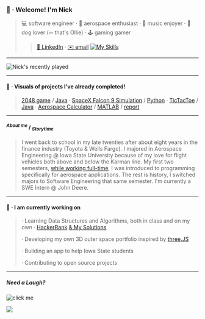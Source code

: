 ### 👋 · Welcome! I'm Nick
>💻 software engineer · 🚀 aerospace enthusiast · 🎵 music enjoyer · 🐶 dog lover (⇦ that's Ollie) · 🕹️ gaming gamer
>> [🤝 LinkedIn](https://www.linkedin.com/in/mccnick/) · [✉️ email](mailto:nickmcc@iastate.edu)
>> [![My Skills](https://skillicons.dev/icons?i=java,eclipse,py,c,cpp,js,react,threejs,vue,nodejs,ts,html,css,git,latex,arduino,blender,aws)](https://skillicons.dev)
_______
![Nick's recently played](https://spotify-recently-played-readme.vercel.app/api?user=7iosa6zosbstnzn6jxm1s0qqc&count=3&width=900&height=200)
_______
#### 🧩 · Visuals of projects I've already completed! 
> [2048 game](https://user-images.githubusercontent.com/91184284/232322694-6c8ceb66-9118-4066-a43c-5214a4083cb1.gif) / [Java](https://github.com/mccnick/COMS-227/blob/main/HW3/HW03/src/hw3/ConnectGame.java "2048 game source code")
> · [SpaceX Falcon 9 Simulation](https://user-images.githubusercontent.com/91184284/232335618-21af470a-1634-4918-bc83-1c0c69ed4133.gif) / [Python](https://github.com/mccnick/AERE-160/blob/main/SpaceXRocketSimulation.py "SpaceX Falcon 9 Simulation source code")
> · [TicTacToe](https://user-images.githubusercontent.com/91184284/229703311-da007f9a-ea7c-4629-a577-32b01e902073.gif) / [Java](https://github.com/mccnick/TicTacToe/blob/main/TicTacToe/src/zzzTicTacToe/TicTacToe.java "TicTacToe source code")
> · [Aerospace Calculator](https://github.com/mccnick/DensityAltitudeCalculator/blob/main/Nick%20McCullough%20-%20Project%201.pdf) / [MATLAB](https://github.com/mccnick/DensityAltitudeCalculator/blob/main/DensityAltCalc.m "Aerospace Calculator source code") / [report](https://github.com/mccnick/DensityAltitudeCalculator/blob/main/Nick%20McCullough%20-%20Project%201.pdf "100% score on this project report")


_______
 #### <sup>*About me*</sup> / <sub>*Storytime*</sub>
>I went back to school in my late twenties after about eight years in the finance industry (Toyota & Wells Fargo). I majored in Aerospace Engineering @ Iowa State University because of my love for flight vehicles both above and below the Karman line. My first two semesters, [while working full-time](https://www.registrar.iastate.edu/sites/default/files/uploads/info/DeansListF21Updated418.pdf "Dean's List"), I was introduced to programming specifically for aerospace applications. The rest is history, I switched majors to Software Engineering that same semester. I'm currently a SWE Intern @ John Deere.
_______

#### 🌱 · I am currently working on
> · Learning Data Structures and Algorithms, both in class and on my own · [HackerRank](https://www.hackerrank.com/nickmcc) [& My Solutions](https://github.com/mccnick/HackerRank-Problems)
>
> · Developing my own 3D outer space portfolio inspired by [three.JS](https://threejs.org/)
>
> · Building an app to help Iowa State students
>
> · Contributing to open source projects
_______
##### Need a Laugh?
![](https://readme-jokes.vercel.app/api "click me")

![](https://komarev.com/ghpvc/?username=mccnick&color=blue&label=Views+on+Nick's+GitHub:&style=for-the-square)



<!--
**mccnick/mccnick** is a ✨ _special_ ✨ repository because its `README.md` (this file) appears on your GitHub profile.

Here are some ideas to get you started:

- 🔭 I’m currently working on ...
- 🌱 I’m currently learning ...
- 👯 I’m looking to collaborate on ...
- 🤔 I’m looking for help with ...
- 💬 Ask me about ...
- 📫 How to reach me: ...
- 😄 Pronouns: ...
- ⚡ Fun fact: ...

// github most used programming languages chart (too much jupyter notebook)
![Most Committed Languages](https://github-readme-stats.vercel.app/api/top-langs/?username=mccnick&layout=compact&theme=theme)

// spotify
![Nick's recently played](https://spotify-recently-played-readme.vercel.app/api?user=7iosa6zosbstnzn6jxm1s0qqc&count=3&width=900&height=200)
![Spotify recently played](https://spotify-recently-played-readme.vercel.app/api?user=7iosa6zosbstnzn6jxm1s0qqc&count=3)

![finance](https://user-images.githubusercontent.com/91184284/232307962-e49c14f1-5fa5-451e-a068-d00e0ad2bc82.png)
-->
